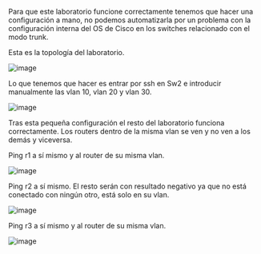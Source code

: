 Para que este laboratorio funcione correctamente tenemos que hacer una configuración a mano, no podemos automatizarla por un problema con la configuración interna del OS de Cisco en los switches relacionado con el modo trunk.

Esta es la topología del laboratorio.

![image](https://github.com/user-attachments/assets/2ba84048-0d60-49dc-aad4-c74b7ea0fc0c)

Lo que tenemos que hacer es entrar por ssh en Sw2 e introducir manualmente las vlan 10, vlan 20 y vlan 30.

![image](https://github.com/user-attachments/assets/7ebe0044-e693-45e6-a267-bbfaf16ce001)

Tras esta pequeña configuración el resto del laboratorio funciona correctamente. Los routers dentro de la misma vlan se ven y no ven a los demás y viceversa.

Ping r1 a sí mismo y al router de su misma vlan.

![image](https://github.com/user-attachments/assets/825c6dce-ee38-4ca7-9897-1bd68803698f)

Ping r2 a sí mismo. El resto serán con resultado negativo ya que no está conectado con ningún otro, está solo en su vlan.

![image](https://github.com/user-attachments/assets/d3a862bf-8c80-4572-a34f-22b0812228af)

Ping r3 a sí mismo y al router de su misma vlan.

![image](https://github.com/user-attachments/assets/729a12fc-48d8-4158-9d54-665a51e90e41)





